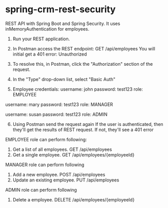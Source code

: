 # spring-crm-rest-security

REST API with Spring Boot and Spring Security. It uses inMemoryAuthentication for employees.

1. Run your REST application.

2. In Postman access the REST endpoint: GET /api/employees
You will initial get a 401 error: Unauthorized

3. To resolve this, in Postman, click the "Authorization" section of the request.

4. In the "Type" drop-down list, select "Basic Auth"

5. Employee credentials:
username: john
password: test123
role: EMPLOYEE

username: mary
password: test123
role: MANAGER

username: susan
password: test123
role: ADMIN

6. Using Postman send the request again
If the user is authenticated, then they'll get the results of REST request. If not, they'll
see a 401 error

EMPLOYEE role can perform following:
1. Get a list of all employees.  GET /api/employees
2. Get a single employee.  GET /api/employees/{employeeId}

MANAGER role can perform following
1. Add a new employee.  POST /api/employees
2. Update an existing employee.  PUT /api/employees

 ADMIN role can perform following
1. Delete a employee.  DELETE /api/employees/{employeeId}
